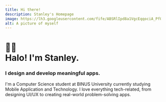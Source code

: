 ```yaml
---
title: Hi there!
description: Stanley's Homepage
image: https://lh3.googleusercontent.com/fife/ABSRlIpd8a1VgcEqqociA_PfO-fY7VutKbb2xzB7sB3xP6HCgGb8s_gCwUTKlPYOC8aMmeryqAMz04Av2hcdbLOt32xQ8HsO26NSB7Qzqd1tJ-eujrUArHuWLsxNBNDCOUQh0P38u6iHIl1U17bILOY6pelIE9Xv04K7DgVnkmnJqMvRWNzTBr1yt6qaxFYNH3vf4az-wYP3O0Z-9FxgeZGTrmEchCDykofgmvntph79i0ytpPT8KduPogGyOSUfBiwulW45o1z1joaQ7To09DP0wnirXCgflP6SlbitNHYdI78Zp0fMNMkT_wuIF63KMBF5qP6N5mAO_IpqW4bi7bcI1NjcrigtO6UM__0iqSZMrMaEijtDMWr46zYWWF1rZV4ZEJ5Fefgh3AwYsfNC1XYeti-NSniktDMcWUmDG31NicPfZ7xpN4BYBfy6SUraEqMbuxMiFTWFyc007fMUHrxHWvEs8e3LHu_07CC5rPW9hqLs2_nc3O6eWKbMk4cC1AHUTU0SOmcdjiLmagmWQ6rxf6A93ZrLZCBwekfopeXRAIrZhgNgPQdhcxu6XJvv4fBs7qVjO_y11ci-mF6CGcnZV4VuX_u_qmVQDG04upgQGSrfks2UiKJovkwkR6In4wRbOFBfKUAk45xybU1emSSYgcr0JNKBfx4e1mU-Ri7qunsTU0mA3iO0IC2DxOnvQOSo5kW84egA-Ab4uqfXJG23OB-wU-plKZzRbQ=w3200-h1528-ft
alt: A picture of myself
---
```


# 👋🏼<br>Halo! I'm <emphasize>**Stanley**</emphasize>.
### I design and develop meaningful apps.
<p class="mt-4">I'm a Computer Science student at BINUS University currently studying Mobile Application and Technology. I love everything tech-related, from designing UI/UX to creating real-world problem-solving apps.</p>
